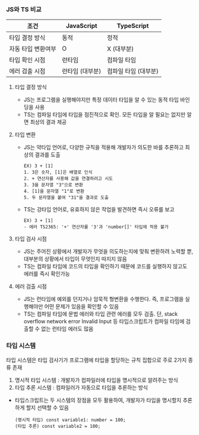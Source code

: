 ### JS와 TS 비교

| 조건         | JavaScript   | TypeScript |
|------------|--------------|--------------|
| 타입 결정 방식   | 동적           | 정적           |
| 자동 타입 변환여부 | O            | X (대부분)      |
| 타입 확인 시점   | 런타임         | 컴파일 타임       | 
| 에러 검출 시점   | 런타임 (대부분) | 컴파일 타임 (대부분) |

1. 타입 결정 방식
   - JS는 프로그램을 실행해야지만 특정 데이터 타입을 알 수 있는 동적 타입 바인딩을 사용
   - TS는 컴파일 타임에 타입을 점진적으로 확인. 모든 타입을 알 필요는 없지만 알면 최상의 결과 제공

2. 타입 변환
   - JS는 약타입 언어로, 다양한 규칙을 적용해 개발자가 의도한 바를 추론하고 최상의 결과를 도출
       ~~~
       EX) 3 + [1]
       1. 3은 숫자, [1]은 배열로 인식
       2. + 연산자를 사용해 값을 연결하려고 시도
       3. 3을 문자열 "3"으로 변환
       4. [1]을 문자열 "1"로 변환
       5. 두 문자열을 붙여 "31"을 결과로 도출
       ~~~
   - TS는 강타입 언어로, 유효하지 않은 작업을 발견하면 즉시 오류를 보고
       ~~~
       EX) 3 + [1]
       - 에러 TS2365: '+' 연산자를 '3'과 'number[]' 타입에 적용 불가
       ~~~

3. 타입 검사 시점
   - JS는 주어진 상황에서 개발자가 무엇을 의도하는지에 맞춰 변환하려 노력할 뿐, 대부분의 상황에서 타입이 무엇인지 따지지 않음
   - TS는 컴파일 타임에 코드의 타입을 확인하기 때문에 코드를 실행하지 않고도 에러를 즉시 확인가능

4. 에러 검출 시점
   - JS는 런타임에 예외를 던지거나 암묵적 형변환을 수행한다. 즉, 프로그램을 실행해야만 어떤 문제가 있음을 확인할 수 있음
   - TS는 컴파일 타임에 문법 에러와 타입 관련 에러를 모두 검출. 단, stack overflow network error Invalid Input 등 타입스크립트가 컴파일 타임에 검출할 수 없는 런타임 에러도 많음

### 타입 시스템
타입 시스템은 타입 검사기가 프로그램에 타입을 할당하는 규칙 집합으로 주로 2가지 종류 존재<br>
1. 명시적 타입 시스템 : 개발자가 컴파일러에 타입을 명시적으로 알려주는 방식<br>
2. 타입 추론 시스템 : 컴파일러가 자동으로 타입을 추론하는 방식<br>

- 타입스크립트는 두 시스템의 장점을 모두 활용하여, 개발자가 타입을 명시할지 추론하게 할지 선택할 수 있음<br>
    ~~~
    (명시적 타입) const variable1: number = 100;
    (타입 추론) const variable2 = 100;
    ~~~